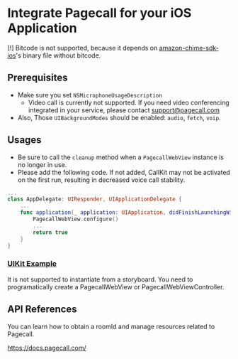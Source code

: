# Integrate Pagecall for your iOS Application

[!] Bitcode is not supported, because it depends on [amazon-chime-sdk-ios](https://github.com/aws/amazon-chime-sdk-ios)'s binary file without bitcode.

## Prerequisites

- Make sure you set `NSMicrophoneUsageDescription`
  - Video call is currently not supported. If you need video conferencing integrated in your service, please contact support@pagecall.com
- Also, Those `UIBackgroundModes` should be enabled: `audio`, `fetch`, `voip`.

## Usages

- Be sure to call the `cleanup` method when a `PagecallWebView` instance is no longer in use.
- Please add the following code. If not added, CallKit may not be activated on the first run, resulting in decreased voice call stability.

```swift
...
class AppDelegate: UIResponder, UIApplicationDelegate {
    ...
    func application(_ application: UIApplication, didFinishLaunchingWithOptions launchOptions: [UIApplication.LaunchOptionsKey: Any]?) -> Bool {
        PagecallWebView.configure()
        ...
        return true
    }
}
```

### [UIKit Example](/examples/uikit)
It is not supported to instantiate from a storyboard. You need to programatically create a PagecallWebView or PagecallWebViewController.


## API References

You can learn how to obtain a roomId and manage resources related to Pagecall.

https://docs.pagecall.com/
